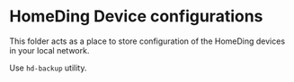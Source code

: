 # HomeDing Device configurations

This folder acts as a place to store configuration of the HomeDing devices
in your local network.

Use `hd-backup` utility.
